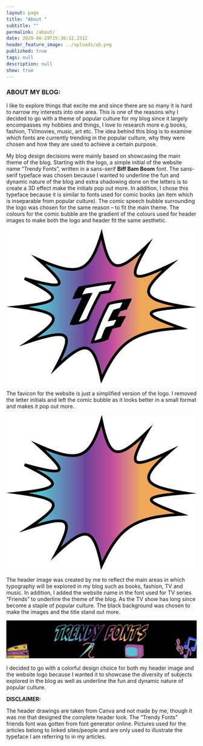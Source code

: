 ```yaml
---
layout: page
title: "About "
subtitle: ""
permalink: /about/
date: 2020-06-29T15:36:12.231Z
header_feature_image: ../uploads/ab.png
published: true
tags: null
description: null
show: true
---
```

### ABOUT MY BLOG:

I like to explore things that excite me and since there are so many it is hard to narrow my interests into one area. This is one of the reasons why I decided to go with a theme of popular culture for my blog since it largely encompasses my hobbies and things, I love to research more e.g books, fashion, TV/movies, music, art etc. The idea behind this blog is to examine which fonts are currently trending in the popular culture, why they were chosen and how they are used to achieve a certain purpose.

My blog design decisions were mainly based on showcasing the main theme of the blog. Starting with the logo, a simple initial of the website name “Trendy Fonts”, written in a sans-serif **Biff Bam Boom** font. The sans-serif typeface was chosen because I wanted to underline the fun and dynamic nature of the blog and extra shadowing done on the letters is to create a 3D effect make the initials pop out more. In addition, I chose this typeface because it is similar to fonts used for comic books (an item which is inseparable from popular culture). The comic speech bubble surrounding the logo was chosen for the same reason – to fit the main theme. The colours for the comic bubble are the gradient of the colours used for header images to make both the logo and header fit the same aesthetic.

![](../uploads/7th-.png)

The favicon for the website is just a simplified version of the logo. I removed the letter initials and left the comic bubble as it looks better in a small format and makes it pop out more.

![](../uploads/icon.png)

The header image was created by me to reflect the main areas in which typography will be explored in my blog such as books, fashion, TV and music. In addition, I added the website name in the font used for TV series “Friends”  to underline the theme of the blog. As the TV show has long since become a staple of popular culture. The black background was chosen to make the images and the title stand out more.

![](../uploads/design-uten-navn.jpg)

I decided to go with a colorful design choice for both my header image and the website logo because I wanted it to showcase the diversity of subjects explored in the blog as well as underline the fun and dynamic nature of popular culture.

**DISCLAIMER:**

The header drawings are taken from Canva and not made by me, though it was me that designed the complete header look. The “Trendy Fonts” friends font was gotten from font generator online. Pictures used for the articles belong to linked sites/people and are only used to illustrate the typeface I am referring to in my articles.